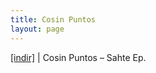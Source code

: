 ```yaml
---
title: Cosin Puntos
layout: page
---
```


<a href="https://cloud.mail.ru/public/89ffff6e6bde/Cosin%20Puntos%20-%20Sahte%20%28EP%29" target="_blank">[indir]</a> | Cosin Puntos &#8211; Sahte Ep.